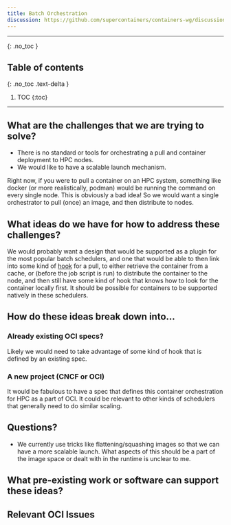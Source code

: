```yaml
---
title: Batch Orchestration
discussion: https://github.com/supercontainers/containers-wg/discussions/4
---
```




---

{: .no_toc }

## Table of contents
{: .no_toc .text-delta }

1. TOC
{:toc}

---

## What are the challenges that we are trying to solve?

 - There is no standard or tools for orchestrating a pull and container deployment to HPC nodes.
 - We would like to have a scalable launch mechanism.

Right now, if you were to pull a container on an HPC system, something like docker (or more realistically, podman) would be running the command on every single node. This is obviously a bad idea! So we would want a single orchestrator to pull (once) an image, and then distribute to nodes. 

## What ideas do we have for how to address these challenges?

We would probably want a design that would be supported as a plugin for the most popular batch
schedulers, and one that would be able to then link into some kind of
[hook](https://github.com/opencontainers/runtime-spec/blob/master/config.md#posix-platform-hooks)
for a pull, to either retrieve the container from a cache, or (before the job script
is run) to distribute the container to the node, and then still have some kind of hook
that knows how to look for the container locally first. It should be possible for
containers to be supported natively in these schedulers.

## How do these ideas break down into...

### Already existing OCI specs?

Likely we would need to take advantage of some kind of hook that is defined by an existing spec.

### A new project (CNCF or OCI)

It would be fabulous to have a spec that defines this container orchestration for HPC as a part of OCI.
It could be relevant to other kinds of schedulers that generally need to do similar scaling.

## Questions?

 - We currently use tricks like flattening/squashing images so that we can have a more scalable launch.  What aspects of this should be a part of the image space or dealt with in the runtime is unclear to me.

## What pre-existing work or software can support these ideas?

## Relevant OCI Issues

